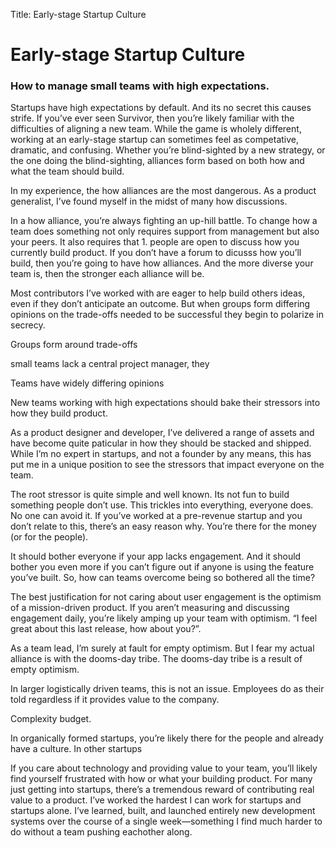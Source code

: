 Title: Early-stage Startup Culture

# Early-stage Startup Culture

### How to manage small teams with high expectations.

Startups have high expectations by default. And its no secret this causes strife. If you’ve ever seen Survivor, then you’re likely familiar with the difficulties of aligning a new team. While the game is wholely different, working at an early-stage startup can sometimes feel as competative, dramatic, and confusing. Whether you’re blind-sighted by a new strategy, or the one doing the blind-sighting, alliances form based on both how and what the team should build.

In my experience, the how alliances are the most dangerous. As a product generalist, I’ve found myself in the midst of many how discussions.

In a how alliance, you’re always fighting an up-hill battle. To change how a team does something not only requires support from management but also your peers. It also requires that 1. people are open to discuss how you currently build product. If you don’t have a forum to dicusss how you’ll build, then you’re going to have how alliances. And the more diverse your team is, then the stronger each alliance will be.

Most contributors I’ve worked with are eager to help build others ideas, even if they don’t anticipate an outcome. But when groups form differing opinions on the trade-offs needed to be successful they begin to polarize in secrecy.

Groups form around trade-offs

small teams lack a central project manager, they

Teams have widely differing opinions

New teams working with high expectations should bake their stressors into how they build product.

As a product designer and developer, I’ve delivered a range of assets and have become quite paticular in how they should be stacked and shipped. While I’m no expert in startups, and not a founder by any means, this has put me in a unique position to see the stressors that impact everyone on the team.

The root stressor is quite simple and well known. Its not fun to build something people don’t use. This trickles into everything, everyone does. No one can avoid it. If you’ve worked at a pre-revenue startup and you don’t relate to this, there’s an easy reason why. You’re there for the money (or for the people).

It should bother everyone if your app lacks engagement. And it should bother you even more if you can’t figure out if anyone is using the feature you’ve built. So, how can teams overcome being so bothered all the time?

The best justification for not caring about user engagement is the optimism of a mission-driven product. If you aren’t measuring and discussing engagement daily, you’re likely amping up your team with optimism. “I feel great about this last release, how about you?”.

As a team lead, I’m surely at fault for empty optimism. But I fear my actual alliance is with the dooms-day tribe. The dooms-day tribe is a result of empty optimism.

In larger logistically driven teams, this is not an issue. Employees do as their told regardless if it provides value to the company.

Complexity budget.

In organically formed startups, you’re likely there for the people and already have a culture. In other startups

If you care about technology and providing value to your team, you’ll likely find yourself frustrated with how or what your building product. For many just getting into startups, there’s a tremendous reward of contributing real value to a product. I’ve worked the hardest I can work for startups and startups alone. I’ve learned, built, and launched entirely new development systems over the course of a single week––something I find much harder to do without a team pushing eachother along.
